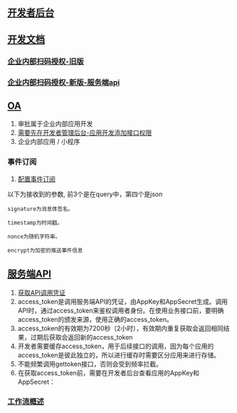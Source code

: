 ## [开发者后台](https://open-dev.dingtalk.com/#/index)

## [开发文档](https://ding-doc.dingtalk.com/)

### [企业内部扫码授权-旧版](https://ding-doc.dingtalk.com/doc#/serverapi2/kymkv6)
### [企业内部扫码授权-新版-服务端api](https://ding-doc.dingtalk.com/document#/org-dev-guide)

## [OA](https://oa.dingtalk.com/#/login)
1. 审批属于企业内部应用开发
2. [需要先在开发者管理后台-应用开发添加接口权限](https://ding-doc.dingtalk.com/document#/org-dev-guide/add-api-permission#2568827)
3. 企业内部应用 / 小程序

### 事件订阅
1. [配置事件订阅](https://ding-doc.dingtalk.com/document?spm=a2q3p.21071111.0.0.4e32i3Zzi3ZzR9#/org-dev-guide/event-subscription)

以下为接收到的参数, 前3个是在query中，第四个是json
```
signature为消息体签名。

timestamp为时间戳。

nonce为随机字符串。

encrypt为加密的推送事件信息
```

## [服务端API](https://ding-doc.dingtalk.com/document#/org-dev-guide/apioverview)
1. [获取API调用凭证](https://ding-doc.dingtalk.com/document#/org-dev-guide/obtain-access_token#topic-2609009)
2. access_token是调用服务端API的凭证，由AppKey和AppSecret生成。调用API时，通过access_token来鉴权调用者身份。在使用业务接口前，要明确access_token的颁发来源，使用正确的access_token。
3. access_token的有效期为7200秒（2小时），有效期内重复获取会返回相同结果，过期后获取会返回新的access_token
4. 开发者需要缓存access_token，用于后续接口的调用，因为每个应用的access_token是彼此独立的，所以进行缓存时需要区分应用来进行存储。
5. 不能频繁调用gettoken接口，否则会受到频率拦截。
6. 在获取access_token前，需要在开发者后台查看应用的AppKey和AppSecret：

### [工作流概述](https://ding-doc.dingtalk.com/document#/org-dev-guide/workflow-overview)
